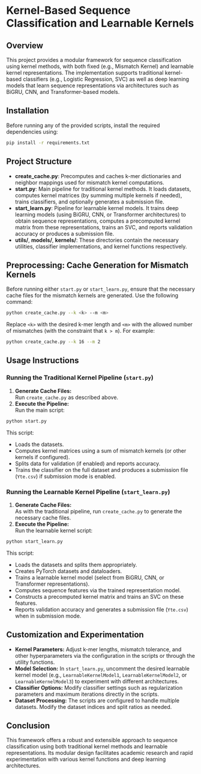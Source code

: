 # Kernel-Based Sequence Classification and Learnable Kernels

## Overview
This project provides a modular framework for sequence classification using kernel methods, with both fixed (e.g., Mismatch Kernel) and learnable kernel representations. The implementation supports traditional kernel-based classifiers (e.g., Logistic Regression, SVC) as well as deep learning models that learn sequence representations via architectures such as BiGRU, CNN, and Transformer-based models.

## Installation
Before running any of the provided scripts, install the required dependencies using:
```bash
pip install -r requirements.txt
```

## Project Structure
- **create_cache.py**: Precomputes and caches k-mer dictionaries and neighbor mappings used for mismatch kernel computations.
- **start.py**: Main pipeline for traditional kernel methods. It loads datasets, computes kernel matrices (by summing multiple kernels if needed), trains classifiers, and optionally generates a submission file.
- **start_learn.py**: Pipeline for learnable kernel models. It trains deep learning models (using BiGRU, CNN, or Transformer architectures) to obtain sequence representations, computes a precomputed kernel matrix from these representations, trains an SVC, and reports validation accuracy or produces a submission file.
- **utils/**, **models/**, **kernels/**: These directories contain the necessary utilities, classifier implementations, and kernel functions respectively.

## Preprocessing: Cache Generation for Mismatch Kernels
Before running either `start.py` or `start_learn.py`, ensure that the necessary cache files for the mismatch kernels are generated. Use the following command:
```bash
python create_cache.py --k <k> --m <m>
```
Replace `<k>` with the desired k-mer length and `<m>` with the allowed number of mismatches (with the constraint that `k > m`). For example:
```bash
python create_cache.py --k 16 --m 2
```

## Usage Instructions

### Running the Traditional Kernel Pipeline (`start.py`)
1. **Generate Cache Files:**  
   Run `create_cache.py` as described above.
2. **Execute the Pipeline:**  
   Run the main script:
```bash
python start.py
```
This script:
- Loads the datasets.
- Computes kernel matrices using a sum of mismatch kernels (or other kernels if configured).
- Splits data for validation (if enabled) and reports accuracy.
- Trains the classifier on the full dataset and produces a submission file (`Yte.csv`) if submission mode is enabled.

### Running the Learnable Kernel Pipeline (`start_learn.py`)
1. **Generate Cache Files:**  
As with the traditional pipeline, run `create_cache.py` to generate the necessary cache files.
2. **Execute the Pipeline:**  
Run the learnable kernel script:
```bash
python start_learn.py
```
This script:
- Loads the datasets and splits them appropriately.
- Creates PyTorch datasets and dataloaders.
- Trains a learnable kernel model (select from BiGRU, CNN, or Transformer representations).
- Computes sequence features via the trained representation model.
- Constructs a precomputed kernel matrix and trains an SVC on these features.
- Reports validation accuracy and generates a submission file (`Yte.csv`) when in submission mode.

## Customization and Experimentation
- **Kernel Parameters:** Adjust k-mer lengths, mismatch tolerance, and other hyperparameters via the configuration in the scripts or through the utility functions.
- **Model Selection:** In `start_learn.py`, uncomment the desired learnable kernel model (e.g., `LearnableKernelModel1`, `LearnableKernelModel2`, or `LearnableKernelModel3`) to experiment with different architectures.
- **Classifier Options:** Modify classifier settings such as regularization parameters and maximum iterations directly in the scripts.
- **Dataset Processing:** The scripts are configured to handle multiple datasets. Modify the dataset indices and split ratios as needed.

## Conclusion
This framework offers a robust and extensible approach to sequence classification using both traditional kernel methods and learnable representations. Its modular design facilitates academic research and rapid experimentation with various kernel functions and deep learning architectures.
